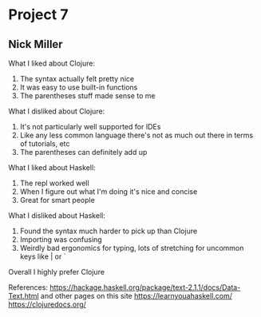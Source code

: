 # Project 7
## Nick Miller

What I liked about Clojure:
1. The syntax actually felt pretty nice
2. It was easy to use built-in functions
3. The parentheses stuff made sense to me

What I disliked about Clojure:
1. It's not particularly well supported for IDEs
2. Like any less common language there's not as much out there in terms of tutorials, etc
3. The parentheses can definitely add up

What I liked about Haskell:
1. The repl worked well
2. When I figure out what I'm doing it's nice and concise
3. Great for smart people

What I disliked about Haskell:
1. Found the syntax much harder to pick up than Clojure
2. Importing was confusing
3. Weirdly bad ergonomics for typing, lots of stretching for uncommon keys like | or `

Overall I highly prefer Clojure

References:
https://hackage.haskell.org/package/text-2.1.1/docs/Data-Text.html and other pages on this site
https://learnyouahaskell.com/
https://clojuredocs.org/
